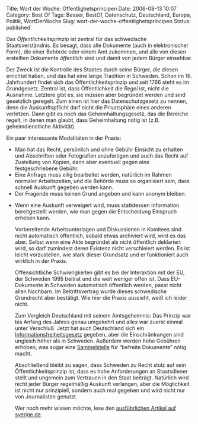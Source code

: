 Title: Wort der Woche: Offentlighetsprincipen
Date: 2006-08-13 10:07
Category: Best Of
Tags: Besser, BestOf, Datenschutz, Deutschland, Europa, Politik, WortDerWoche
Slug: wort-der-woche-offentlighetsprincipen
Status: published

Das *Öffentlichkeitsprinzip* ist zentral für das schwedische
Staatsverständnis. Es besagt, dass alle Dokumente (auch in
elektronischer Form), die einer Behörde oder einem Amt zukommen, und
alle von diesen erstellten Dokumente *öffentlich* sind und damit von
jedem Bürger einsehbar.

Der Zweck ist die Kontrolle des Staates durch seine Bürger, die diesen
errichtet haben, und das hat eine lange Tradition in Schweden. Schon im
16. Jahrhundert findet sich das Öffentlichkeitsprinzip und seit 1766
steht es im Grundgesetz. Zentral ist, dass Öffentlichkeit die *Regel*
ist, nicht die Ausnahme. Letztere gibt es, sie müssen aber begründet
werden und sind gesetzlich geregelt. Zum einen ist hier das
Datenschutzgesetz zu nennen, denn die Auskunftspflicht darf nicht die
Privatsphäre eines anderen verletzen. Dann gibt es noch das
Geheimhaltungsgesetz, das die Bereiche regelt, in denen man glaubt, dass
Geheimhaltung nötig ist (z.B. geheimdienstliche Aktivität).

Ein paar interessante Modalitäten in der Praxis:

-   Man hat das Recht, persönlich und ohne Gebühr Einsicht zu erhalten
    und Abschriften oder Fotografien anzufertigen und auch das Recht auf
    Zustellung von Kopien, dann aber eventuell gegen eine
    festgeschriebene Gebühr.
-   Eine Anfrage muss eilig bearbeitet werden, natürlich im Rahmen
    normaler Arbeitszeiten, und die Behörde muss so organisiert sein,
    dass schnell Auskunft gegeben werden kann.
-   Der Fragende muss keinen Grund angeben und kann anonym bleiben.

<ul>
<li>
Wenn eine Auskunft verweigert wird, muss stattdessen Information
bereitgestellt werden, wie man gegen die Entscheidung Einspruch erheben
kann.

</p>
Vorbereitende Arbeitsunterlagen und Diskussionen in Komitees sind nicht
automatisch öffentlich, sobald etwas archiviert wird, wird es das aber.
Selbst wenn eine Akte begründet als nicht öffentlich deklariert wird, so
darf zumindest deren Existenz nicht verschleiert werden. Es ist leicht
vorzustellen, wie stark dieser Grundsatz und er funktioniert auch
wirklich in der Praxis.

Offensichtliche Schwierigkeiten gibt es bei der Interaktion mit der EU,
der Schweden 1995 beitrat und die weit weniger offen ist. Dass
EU-Dokumente in Schweden automatisch öffentlich werden, passt nicht
allen Nachbarn. Im Beitrittsvertrag wurde dieses schwedische Grundrecht
aber bestätigt. Wie hier die Praxis aussieht, weiß ich leider nicht.

Zum Vergleich Deutschland mit seinem Amtsgeheimnis: Das Prinzip war bis
Anfang des Jahres genau umgekehrt und alles war zuerst einmal unter
Verschluß. Jetzt hat auch Deutschland sich ein
[Informationsfreiheitsgesetz](http://de.wikipedia.org/wiki/Gesetz_zur_Regelung_des_Zugangs_zu_Informationen_des_Bundes)
gegeben, aber die Einschränkungen sind ungleich höher als in Schweden.
Außerdem werden hohe Gebühren erhoben, was sogar eine
[Sammelstelle](http://www.befreite-dokumente.de/) für “befreite
Dokumente” nötig macht.

Abschließend bleibt zu sagen, dass Schweden zu Recht stolz auf sein
Öffentlichkeitsprinzip ist, dass es hohe Anforderungen an Staatsdiener
stellt und ungemein zum Vertrauen in den Staat beiträgt. Natürlich wird
nicht jeder Bürger regelmäßig Auskunft verlangen, aber die Möglichkeit
ist nicht nur prinzipiell, sondern auch real gegeben und wird nicht nur
von Journalisten genutzt.

Wer noch mehr wissen möchte, lese den [ausführlichen Artikel auf
sverige.de](http://www.sverige.de/lexi/lexi_oeff.htm).

